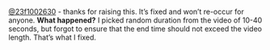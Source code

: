 [@23f1002630](/u/23f1002630) \- thanks for raising this. It’s fixed and won’t
re-occur for anyone.
**What happened?** I picked random duration from the video of 10-40 seconds,
but forgot to ensure that the end time should not exceed the video length.
That’s what I fixed.